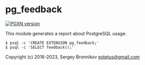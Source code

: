 # pg_feedback

[![PGXN version](https://badge.fury.io/pg/pg_feedback.svg)](https://badge.fury.io/pg/pg_feedback)

This module generates a report about PostgreSQL usage.

```shell
$ psql -c 'CREATE EXTENSION pg_feedback;'
$ psql -c 'SELECT feedback();'
```

Copyright (c) 2016-2023, Sergey Bronnikov <estetus@gmail.com>
